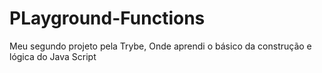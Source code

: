 # PLayground-Functions
Meu segundo projeto pela Trybe, Onde aprendi o básico da construção e lógica do Java Script
